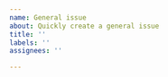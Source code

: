 ```yaml
---
name: General issue
about: Quickly create a general issue
title: ''
labels: ''
assignees: ''

---
```

